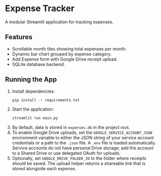 # Expense Tracker

A modular Streamlit application for tracking expenses.

## Features
- Scrollable month tiles showing total expenses per month.
- Dynamic bar chart grouped by expense category.
- Add Expense form with Google Drive receipt upload.
- SQLite database backend.

## Running the App
1. Install dependencies:
   ```bash
   pip install -r requirements.txt
   ```
2. Start the application:
   ```bash
   streamlit run main.py
   ```
3. By default, data is stored in `expenses.db` in the project root.
4. To enable Google Drive uploads, set the `GOOGLE_SERVICE_ACCOUNT_JSON`
   environment variable to either the JSON string of your service account
   credentials or a path to the `.json` file. A `.env` file is loaded
   automatically. Service accounts do not have personal Drive storage;
   add the account to a Shared Drive or use delegated OAuth for uploads.
5. Optionally, set `GOOGLE_DRIVE_FOLDER_ID` to the folder where receipts
   should be saved. The upload helper returns a shareable link that is stored
   alongside each expense.

